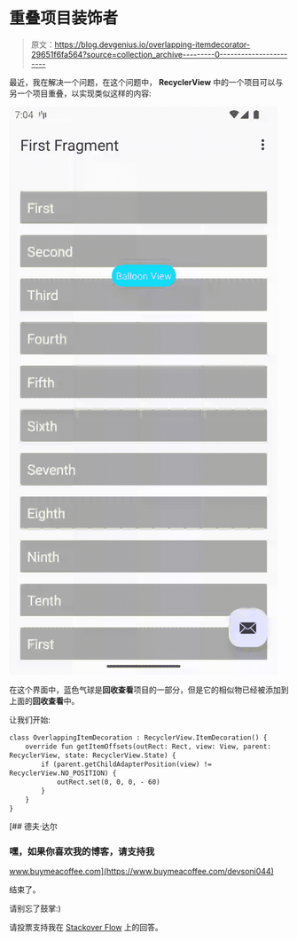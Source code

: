 # 重叠项目装饰者

> 原文：<https://blog.devgenius.io/overlapping-itemdecorator-29651f6fa564?source=collection_archive---------0----------------------->

最近，我在解决一个问题，在这个问题中， **RecyclerView** 中的一个项目可以与另一个项目重叠，以实现类似这样的内容:

![](img/770525983622ad19aa057d842df9b097.png)

在这个界面中，蓝色气球是**回收查看**项目的一部分，但是它的相似物已经被添加到上面的**回收查看**中。

让我们开始:

```
class OverlappingItemDecoration : RecyclerView.ItemDecoration() {
    override fun getItemOffsets(outRect: Rect, view: View, parent: RecyclerView, state: RecyclerView.State) {
        if (parent.getChildAdapterPosition(view) != RecyclerView.NO_POSITION) {
            outRect.set(0, 0, 0, - 60)
        }
    }
}
```

[](https://www.buymeacoffee.com/devsoni044) [## 德夫·达尔

### 嘿，如果你喜欢我的博客，请支持我

www.buymeacoffee.com](https://www.buymeacoffee.com/devsoni044) 

结束了。

请别忘了鼓掌:)

请投票支持我在 [Stackover Flow](https://stackoverflow.com/a/71566174/10362244) 上的回答。